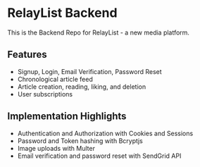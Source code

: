 # RelayList Backend

This is the Backend Repo for RelayList - a new media platform.

## Features

- Signup, Login, Email Verification, Password Reset
- Chronological article feed
- Article creation, reading, liking, and deletion
- User subscriptions

## Implementation Highlights

- Authentication and Authorization with Cookies and Sessions
- Password and Token hashing with Bcryptjs
- Image uploads with Multer
- Email verification and password reset with SendGrid API
